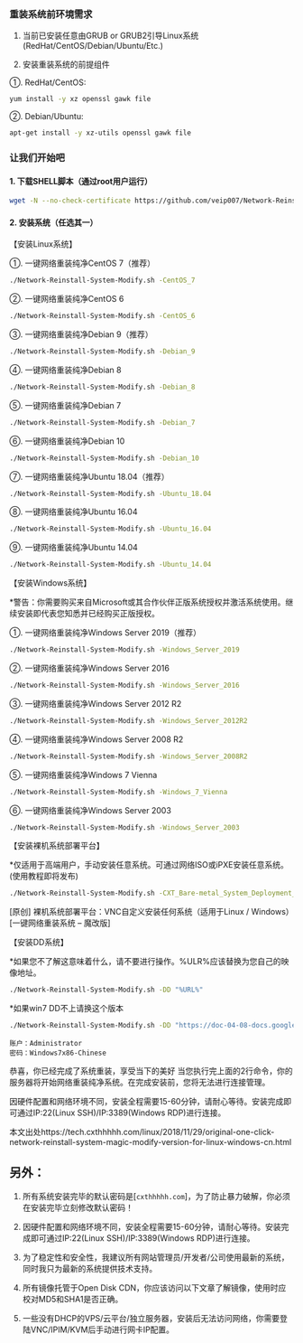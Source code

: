 
### 重装系统前环境需求
1. 当前已安装任意由GRUB or GRUB2引导Linux系统(RedHat/CentOS/Debian/Ubuntu/Etc.)

2. 安装重装系统的前提组件

①. RedHat/CentOS:
``` bash
yum install -y xz openssl gawk file
```

②. Debian/Ubuntu:
``` bash
apt-get install -y xz-utils openssl gawk file
```

### 让我们开始吧
#### 1. 下载SHELL脚本（通过root用户运行）
``` bash
wget -N --no-check-certificate https://github.com/veip007/Network-Reinstall-System-Modify/raw/master/Network-Reinstall-System-Modify.sh && chmod a+x Network-Reinstall-System-Modify.sh
```

#### 2. 安装系统（任选其一）
【安装Linux系统】

①. 一键网络重装纯净CentOS 7（推荐）
``` bash
./Network-Reinstall-System-Modify.sh -CentOS_7
```

②. 一键网络重装纯净CentOS 6
``` bash
./Network-Reinstall-System-Modify.sh -CentOS_6
```

③. 一键网络重装纯净Debian 9（推荐）
``` bash
./Network-Reinstall-System-Modify.sh -Debian_9
```

④. 一键网络重装纯净Debian 8
``` bash
./Network-Reinstall-System-Modify.sh -Debian_8
```

⑤. 一键网络重装纯净Debian 7
``` bash
./Network-Reinstall-System-Modify.sh -Debian_7
```

⑥. 一键网络重装纯净Debian 10
``` bash
./Network-Reinstall-System-Modify.sh -Debian_10
```

⑦. 一键网络重装纯净Ubuntu 18.04（推荐）
``` bash
./Network-Reinstall-System-Modify.sh -Ubuntu_18.04
```

⑧. 一键网络重装纯净Ubuntu 16.04
``` bash
./Network-Reinstall-System-Modify.sh -Ubuntu_16.04
```

⑨. 一键网络重装纯净Ubuntu 14.04
``` bash
./Network-Reinstall-System-Modify.sh -Ubuntu_14.04
```

【安装Windows系统】

*警告：你需要购买来自Microsoft或其合作伙伴正版系统授权并激活系统使用。继续安装即代表您知悉并已经购买正版授权。

①. 一键网络重装纯净Windows Server 2019（推荐）
``` bash
./Network-Reinstall-System-Modify.sh -Windows_Server_2019
```

②. 一键网络重装纯净Windows Server 2016
``` bash
./Network-Reinstall-System-Modify.sh -Windows_Server_2016
```

③. 一键网络重装纯净Windows Server 2012 R2
``` bash
./Network-Reinstall-System-Modify.sh -Windows_Server_2012R2
```

④. 一键网络重装纯净Windows Server 2008 R2
``` bash
./Network-Reinstall-System-Modify.sh -Windows_Server_2008R2
```

⑤. 一键网络重装纯净Windows 7 Vienna
``` bash
./Network-Reinstall-System-Modify.sh -Windows_7_Vienna
```

⑥. 一键网络重装纯净Windows Server 2003
``` bash
./Network-Reinstall-System-Modify.sh -Windows_Server_2003
```

【安装裸机系统部署平台】

*仅适用于高端用户，手动安装任意系统。可通过网络ISO或iPXE安装任意系统。(使用教程即将发布)
``` bash
./Network-Reinstall-System-Modify.sh -CXT_Bare-metal_System_Deployment_Platform
```

[原创] 裸机系统部署平台：VNC自定义安装任何系统（适用于Linux / Windows）[一键网络重装系统 – 魔改版]

【安装DD系统】

*如果您不了解这意味着什么，请不要进行操作。%ULR%应该替换为您自己的映像地址。
``` bash
./Network-Reinstall-System-Modify.sh -DD "%URL%"
```

*如果win7 DD不上请换这个版本

``` bash
./Network-Reinstall-System-Modify.sh -DD "https://doc-04-08-docs.googleusercontent.com/docs/securesc/ha0ro937gcuc7l7deffksulhg5h7mbp1/9i477hu740oekckims96q6b9ehimg3rl/1548338400000/17128039988164006870/*/1iXgBX-awPos99cFdCAgHDZ2YpP2ivKU0?e=download"
```
```
账户：Administrator
密码：Windows7x86-Chinese
```

恭喜，你已经完成了系统重装，享受当下的美好
当您执行完上面的2行命令，你的服务器将开始网络重装纯净系统。在完成安装前，您将无法进行连接管理。

因硬件配置和网络环境不同，安装全程需要15-60分钟，请耐心等待。安装完成即可通过IP:22(Linux SSH)/IP:3389(Windows RDP)进行连接。

本文出处https://tech.cxthhhhh.com/linux/2018/11/29/original-one-click-network-reinstall-system-magic-modify-version-for-linux-windows-cn.html


## 另外：
1. 所有系统安装完毕的默认密码是[```cxthhhhh.com```]，为了防止暴力破解，你必须在安装完毕立刻修改默认密码！

2. 因硬件配置和网络环境不同，安装全程需要15-60分钟，请耐心等待。安装完成即可通过IP:22(Linux SSH)/IP:3389(Windows RDP)进行连接。

3. 为了稳定性和安全性，我建议所有网站管理员/开发者/公司使用最新的系统，同时我只为最新的系统提供技术支持。

4. 所有镜像托管于Open Disk CDN，你应该访问以下文章了解镜像，使用时应校对MD5和SHA1是否正确。

5. 一些没有DHCP的VPS/云平台/独立服务器，安装后无法访问网络，你需要登陆VNC/IPIM/KVM后手动进行网卡IP配置。
